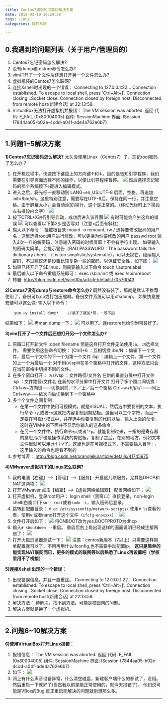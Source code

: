```yaml
---
title: Centos7遇到的问题和解决方案
date: 2018-03-10 10:24:58
tags: Linux
categories: 操作系统

---
```

## 0.我遇到的问题列表（关于用户/管理员的）
1. Centos7忘记密码怎么解决?
2. 没有dump和restore命令怎么办?
3. vim打开了一个文件后还想打开另一个文件怎么办?
4. 虚拟机装的Centos7怎么联网?
5. 连接Xshell时出现的一个错误：
		Connecting to 127.0.0.1:22...
		Connection established.
		To escape to local shell, press 'Ctrl+Alt+]'.
		Connection closing...Socket close.
		Connection closed by foreign host.
		Disconnected from remote host(新建会话) at 22:13:58.
6. VirtualBox无法打开虚拟机并报错：
		The VM session was aborted.
		返回 代码: 
		E_FAIL (0x80004005)
		组件: 
		SessionMachine
		界面: 
		ISession {7844aa05-b02e-4cdd-a04f-ade4a762e6b7}



---
## 1.问题1~5解决方案
**1)Centos7忘记密码怎么解决?**
太久没使用Linux（Centos7）了，忘记root密码了怎么办？
1. 在开机过程中，快速按下键盘上的方向键↑和↓。目的是告知引导程序，我们需要在引导页面选择不同的操作，以便让引导程序暂停。 
![](http://p5ki4lhmo.bkt.clouddn.com/00006centos%E5%B8%B8%E8%A7%81%E9%97%AE%E9%A2%981-01.jpg)
然后选择忘记密码的那个系统按下`e`键进入编辑模式。
2. 进入之后，将光标一直移动到 LANG=en_US.UTF-8 后面，空格，再追加init=/bin/sh。这里特别注意，需要写在UTF-8后，保持在同一行，并注意空格。由于屏幕太小，会自动添加\换行，这个是正常的。（移动光标时上下换段左右换段内文字）
![](http://p5ki4lhmo.bkt.clouddn.com/00006centos%E5%B8%B8%E8%A7%81%E9%97%AE%E9%A2%981-02.jpg)
3. 按下CTRL+X进行引导启动，成功后进入该界面
![](http://p5ki4lhmo.bkt.clouddn.com/00006centos%E5%B8%B8%E8%A7%81%E9%97%AE%E9%A2%981-03.jpg)
有时可能会产生这样的错误
![](http://p5ki4lhmo.bkt.clouddn.com/00006centos%E5%B8%B8%E8%A7%81%E9%97%AE%E9%A2%981-04.jpg)
可以查看以下第2步是否写对（注意=后面有斜杠）
4. 输入以下命令：
挂载根目录 
		mount -o remount, rw /
选择要修改密码的用户名，这里选择root用户进行修改，可以更换为你要修改的用户
		passwd root
输入2次一样的新密码，注意输入密码的时候屏幕上不会有字符出现。 
如果输入的密码太简单，会提示警告（BAD PASSWORD：The password fails the dictionary check - it is too simplistic/systematic），可以无视它，继续输入密码，不过建议还是设置比较复杂一些的密码，以保证安全性，如下图：
![](http://p5ki4lhmo.bkt.clouddn.com/00006centos%E5%B8%B8%E8%A7%81%E9%97%AE%E9%A2%981-05.jpg)
6. 如果已经开启了SElinux，则需要输入以下命令 
		touch /.autorelabel
7. 最后输入以下命令重启系统即可：
		exec /sbin/init 
或
		exec /sbin/reboot
6. 转自:
<http://blog.csdn.net/wcy00q/article/details/70570043>

**2)Centos7没有dump与restore命令怎么办?**
既然没有装了，那就是默认不推荐使用了，备份可以cp或打包压缩嘛。备份文件系统可以用xfsdump。
如果执意要安装可以这么做:
输入以下命令：

		yum –y install dump*    //装不了就加*号，一般不加
结果如下：
![](http://p5ki4lhmo.bkt.clouddn.com/00011%E9%B8%9F%E5%93%A5Linux%E5%AD%A6%E4%B9%A05-10.jpg)
再man dump一下：
![](http://p5ki4lhmo.bkt.clouddn.com/00011%E9%B8%9F%E5%93%A5Linux%E5%AD%A6%E4%B9%A05-09.jpg)
可以用了。连restore也给你附带装好了。

**3)vim打开了一个文件后还想打开另一个文件怎么办?**
1. 原窗口打开新文件
		:open filename
但是这样打开文件无法使用`:n`、`:N`选择文件。
需要使用这些命令切换：
		[Ctrl]+6 ：互相切换
		:bn/N ：编辑下一个文件，最后一个文件的下一个为第一个文件
		:bp ：编辑上一个文件，第一个文件的上一个为最后一个
对于用(v)split在多个窗格中打开的文件，这种方法只会在当前窗格中切换不同的文件。
2. 在多个窗口打开：
		:vs/vsp ：文件路径/文件名      在新的垂直分屏中打开文件
		:sp ：文件路径/文件名      在新的水平分屏中打开文件
打开了多个窗口间切换：
		Ctrl+w+方向键——切换到前／下／上／后一个窗格
		Ctrl+w+h/j/k/l ——同上
		Ctrl+ww——依次向后切换到下一个窗格中
3. 多个个文件之间复制：
	- 在第一个文件中使用可视模式，就是VISUAL，然后选中要复制的文本，执行命令 `+y`,或者`*y`这就把内容复制到剪贴板。这里可以三个字符，而且一定要在可视化模式中，并存选中你要复制的代码以后，输入上面的命令，这时在VIM中的下面并不显示你输入的这条命令。
	- 在另一个文件中，执行命令`+p`,或者"`*p`。就能复制过来，＋指的是寄存器的意思,似乎也是操作系统的剪贴板，复制了之后，在别的地方，例如文本文件里就可以用ctrl＋v了。这里也是在可视模式下，不需要输入冒号`：`，这里输入的命令也是看不到的
4. 参考博客：
<http://blog.csdn.net/orangleliu/article/details/41745975>

**4)VMwaver虚拟机下的Linux怎么联网?**
1. 我的电脑【右键】-->【管理】-->【服务】
开启这几项服务，尤其是DHCP和NAT这两项：
![](http://p5ki4lhmo.bkt.clouddn.com/00006centos%E5%B8%B8%E8%A7%81%E9%97%AE%E9%A2%981-06.jpg)
2. 打开VMwaver,点击【编辑】-->【虚拟网络编辑器】
配置网络如下：
![](http://p5ki4lhmo.bkt.clouddn.com/00006centos%E5%B8%B8%E8%A7%81%E9%97%AE%E9%A2%981-07.jpg)
3. 打开虚拟机，登录root用户：
login shell（黑窗口）直接登录，non-login shell(白窗口)下`su - root`或者`sudo -i`，输入密码后登录。
4. 跳转到配置目录：
`# cd /etc/sysconfig/network-scripts/`
使用`# ls`查看列表，使用vi或者nano打开这个文件（`ifcfg-enoxxxx`）：
![](http://p5ki4lhmo.bkt.clouddn.com/00006centos%E5%B8%B8%E8%A7%81%E9%97%AE%E9%A2%981-08.jpg)
5. 文件打开后如下：
![](http://p5ki4lhmo.bkt.clouddn.com/00006centos%E5%B8%B8%E8%A7%81%E9%97%AE%E9%A2%981-09.jpg)
将ONBOOT改为yes,BOOTPROTO为dhcp
6. 输入`# shoutdown -r`重启。
重启后右上角出现这样的画面说明已经成连接网络了：
![](http://p5ki4lhmo.bkt.clouddn.com/00006centos%E5%B8%B8%E8%A7%81%E9%97%AE%E9%A2%981-10.jpg)
7. 打开火狐浏览器测试一下：
![](http://p5ki4lhmo.bkt.clouddn.com/00006centos%E5%B8%B8%E8%A7%81%E9%97%AE%E9%A2%981-11.jpg)
注意：centos新版本（7以上）只需要这样简单配置就可以了，不用再用什么ifconfig,也不需要手动配置ip。
**这只是简单的能实现NAT联网而已，更多的模式的联网等以后熟悉了Linux再设置吧（学校里用不了桥接）**

**5)连接Xshell出现的一个错误：**
1. 出现错误信息，并且一直重连。
		Connecting to 127.0.0.1:22...
		Connection established.
		To escape to local shell, press 'Ctrl+Alt+]'.
		Connection closing...Socket close.
		Connection closed by foreign host.
		Disconnected from remote host(新建会话) at 22:13:58.
2. 解决方法：
待解决，找不到方法。可能是校园网的问题。
3. 解决方案就是换了一个虚拟机。

---
## 2.问题6~10解决方案
**6)使用VirtualBox打开Linux报错：**
1. 报错信息：
The VM session was aborted.
返回 代码: 
E_FAIL (0x80004005)
组件: 
SessionMachine
界面: 
ISession {7844aa05-b02e-4cdd-a04f-ade4a762e6b7}
2. 如下：
![](http://p5ki4lhmo.bkt.clouddn.com/00006centos%E5%B8%B8%E8%A7%81%E9%97%AE%E9%A2%981-12.jpg)
3. 网上有什么声音设备异常，什么清空磁盘，新建客户端什么的都试了，没用。
然后重启一下就好了(当然我以前是能正常使用的，就今天报错了)。
他们说可能是VBox的Bug,反正重启能解决的问题就别想那么多。


---